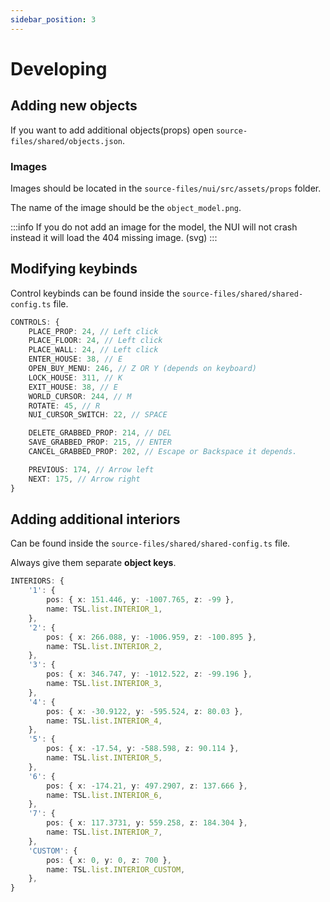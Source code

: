 ```yaml
---
sidebar_position: 3
---
```


# Developing


## Adding new objects
If you want to add additional objects(props) open `source-files/shared/objects.json`.

### Images
Images should be located in the `source-files/nui/src/assets/props` folder.

The name of the image should be the `object_model.png`.

:::info
If you do not add an image for the model, the NUI will not crash instead it will load the 404 missing image. (svg)
:::

## Modifying keybinds
Control keybinds can be found inside the `source-files/shared/shared-config.ts` file.
```typescript
CONTROLS: {
    PLACE_PROP: 24, // Left click
    PLACE_FLOOR: 24, // Left click
    PLACE_WALL: 24, // Left click
    ENTER_HOUSE: 38, // E
    OPEN_BUY_MENU: 246, // Z OR Y (depends on keyboard)
    LOCK_HOUSE: 311, // K
    EXIT_HOUSE: 38, // E
    WORLD_CURSOR: 244, // M
    ROTATE: 45, // R
    NUI_CURSOR_SWITCH: 22, // SPACE

    DELETE_GRABBED_PROP: 214, // DEL
    SAVE_GRABBED_PROP: 215, // ENTER
    CANCEL_GRABBED_PROP: 202, // Escape or Backspace it depends.

    PREVIOUS: 174, // Arrow left
    NEXT: 175, // Arrow right
}
```

## Adding additional interiors
Can be found inside the `source-files/shared/shared-config.ts` file.

Always give them separate **object keys**.
```typescript
INTERIORS: {
    '1': {
        pos: { x: 151.446, y: -1007.765, z: -99 },
        name: TSL.list.INTERIOR_1,
    },
    '2': {
        pos: { x: 266.088, y: -1006.959, z: -100.895 },
        name: TSL.list.INTERIOR_2,
    },
    '3': {
        pos: { x: 346.747, y: -1012.522, z: -99.196 },
        name: TSL.list.INTERIOR_3,
    },
    '4': {
        pos: { x: -30.9122, y: -595.524, z: 80.03 },
        name: TSL.list.INTERIOR_4,
    },
    '5': {
        pos: { x: -17.54, y: -588.598, z: 90.114 },
        name: TSL.list.INTERIOR_5,
    },
    '6': {
        pos: { x: -174.21, y: 497.2907, z: 137.666 },
        name: TSL.list.INTERIOR_6,
    },
    '7': {
        pos: { x: 117.3731, y: 559.258, z: 184.304 },
        name: TSL.list.INTERIOR_7,
    },
    'CUSTOM': {
        pos: { x: 0, y: 0, z: 700 },
        name: TSL.list.INTERIOR_CUSTOM,
    },
}
```